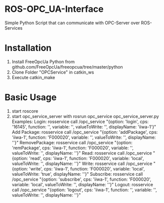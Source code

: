 # ROS-OPC_UA-Interface
Simple Python Script that can communicate with OPC-Server over ROS-Services

# Installation
1. Install FreeOpcUa Python from github.com/FreeOpcUa/freeopcua/tree/master/python
2. Clone Folder "OPCService" in catkin_ws
3. Execute catkin_make

# Basic Usage
1. start roscore
2. start opc_service_server with rosrun opc_service opc_service_server.py
Examples: 
Login: rosservice call /opc_service "{option: 'login', cps: '16145', function: '', variable: '', valueToWrite: '', displayName: 'iiwa-1'}"
Add Package: rosservice call /opc_service "{option: 'addPackage', cps: 'iiwa-1', function: 'F000020', variable: '', valueToWrite: '', displayName: ''}"
RemovePackage: rosservice call /opc_service "{option: 'remPackage', cps: 'iiwa-1', function: 'F000020', variable: '', valueToWrite: '', displayName: ''}"
Read: rosservice call /opc_service "{option: 'read', cps: 'iiwa-1', function: 'F000020', variable: 'local', valueToWrite: '', displayName: ''}"
Write: rosservice call /opc_service "{option: 'write', cps: 'iiwa-1', function: 'F000020', variable: 'local', valueToWrite: 'true', displayName: ''}"
Subscribe: rosservice call /opc_service "{option: 'subscribe', cps: 'iiwa-1', function: 'F000020', variable: 'local', valueToWrite: '', displayName: ''}"
Logout: rosservice call /opc_service "{option: 'logout', cps: 'iiwa-1', function: '', variable: '', valueToWrite: '', displayName: ''}"
